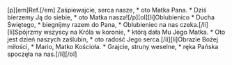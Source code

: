 [p][em]Ref.[/em] Zaśpiewajcie, serca nasze, * oto Matka Pana. * Dziś bierzemy Ją do siebie, * oto Matka nasza![/p][ol][li]Oblubienico * Ducha Świętego, * biegnijmy razem do Pana, * Oblubieniec na nas czeka.[/li][li]Spójrzmy wszyscy na Króla w koronie, * którą dała Mu Jego Matka. * Oto jest dzień naszych zaślubin, * oto radość Jego serca.[/li][li]Obrazie Bożej miłości, * Mario, Matko Kościoła. * Grajcie, struny weselne, * ręka Pańska spoczęła na nas.[/li][/ol]